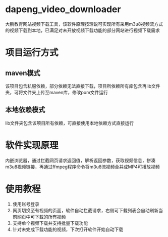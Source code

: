 # dapeng_video_downloader
大鹏教育网站视频下载工具，该软件原理按理说可实现所有采用m3u8视频流方式的视频下载到本地，已满足对未开放视频下载功能的部分网站进行视频下载需求
# 项目运行方式
## maven模式
该项目包含私服依赖，部分依赖无法直接下载，项目所依赖所有库包含再lib文件夹，可将文件夹上传至maven库，修改pom文件运行
## 本地依赖模式
lib文件夹包含该项目所有依赖，可直接使用本地依赖方式直接运行
# 软件实现原理
内嵌浏览器，通过拦截网页请求返回值，解析返回参数，获取视频信息，拼凑m3u8视频链接，再通过ffmpeg程序命令将m3u8流视频合并成MP4可播放视频

# 使用教程
1. 使用账号登录
2. 网页切换至有视频的页面，软件自动拦截请求，右侧可下载列表会自动刷新当前网页中可下载的所有视频
3. 支持单个视频下载并支持批量下载功能
4. 针对未完成下载功能的视频，下次打开软件开始自动下载
